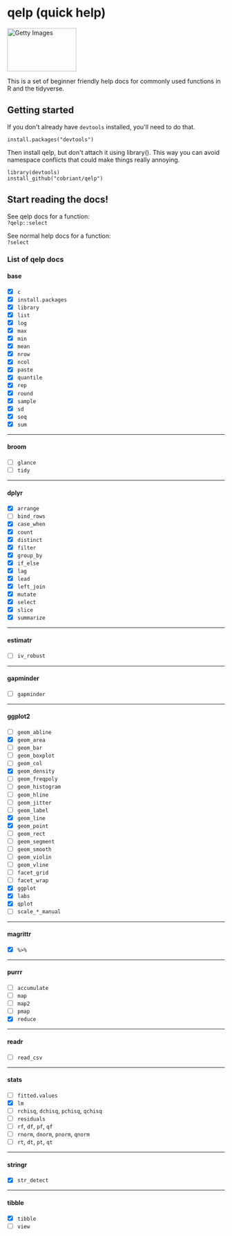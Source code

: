 # qelp (quick help)

<img alt="Getty Images" src="https://d279m997dpfwgl.cloudfront.net/wp/2020/07/GettyImages-1185351276.jpg" width="160" height="100" />

This is a set of beginner friendly help docs for commonly used functions in R and the tidyverse.

## Getting started

If you don't already have `devtools` installed, you'll need to do that.

`install.packages("devtools")`

Then install qelp, but don't attach it using library(). This way you can avoid namespace conflicts that could make things really annoying.

`library(devtools)`  
`install_github("cobriant/qelp")`

## Start reading the docs!

See qelp docs for a function:  
`?qelp::select`

See normal help docs for a function:  
`?select`

### List of qelp docs

#### base

- [x] `c`  
- [x] `install.packages`  
- [x] `library`  
- [x] `list`  
- [x] `log`  
- [x] `max`  
- [x] `min`  
- [x] `mean`  
- [x] `nrow`  
- [x] `ncol`  
- [x] `paste`
- [x] `quantile`  
- [x] `rep`  
- [x] `round`
- [x] `sample`  
- [x] `sd`  
- [x] `seq`  
- [x] `sum`  

-----------------------

#### broom

- [ ] `glance`
- [ ] `tidy`

-----------------------

#### dplyr

- [x] `arrange`  
- [ ] `bind_rows`  
- [x] `case_when`  
- [x] `count`
- [x] `distinct`  
- [x] `filter`  
- [x] `group_by`  
- [x] `if_else`  
- [x] `lag`  
- [x] `lead`  
- [x] `left_join`  
- [x] `mutate`  
- [x] `select`  
- [x] `slice`
- [x] `summarize`  

-------------------------

#### estimatr

- [ ] `iv_robust`

-------------------------

#### gapminder

- [ ] `gapminder` 

-------------------------

#### ggplot2

- [ ] `geom_abline`  
- [x] `geom_area`  
- [ ] `geom_bar`  
- [ ] `geom_boxplot`  
- [ ] `geom_col`  
- [x] `geom_density`  
- [ ] `geom_freqpoly`  
- [ ] `geom_histogram` 
- [ ] `geom_hline`  
- [ ] `geom_jitter`
- [ ] `geom_label`
- [x] `geom_line` 
- [x] `geom_point`
- [ ] `geom_rect`  
- [ ] `geom_segment`  
- [ ] `geom_smooth`  
- [ ] `geom_violin`  
- [ ] `geom_vline`
- [ ] `facet_grid`  
- [ ] `facet_wrap`  
- [x] `ggplot`  
- [x] `labs`  
- [x] `qplot`
- [ ] `scale_*_manual`  

-----------------------

#### magrittr

- [x] `%>%`  

-------------------------

#### purrr

- [ ] `accumulate` 
- [ ] `map` 
- [ ] `map2`  
- [ ] `pmap`  
- [x] `reduce` 

-------------------------

#### readr

- [ ] `read_csv` 

-------------------------

#### stats

- [ ] `fitted.values`
- [x] `lm`
- [ ] `rchisq`, `dchisq`, `pchisq`, `qchisq`
- [ ] `residuals`
- [ ] `rf`, `df`, `pf`, `qf`
- [ ] `rnorm`, `dnorm`, `pnorm`, `qnorm`
- [ ] `rt`, `dt`, `pt`, `qt`

-------------------------

#### stringr

- [x] `str_detect`

-------------------------

#### tibble

- [x] `tibble`  
- [ ] `view`  
